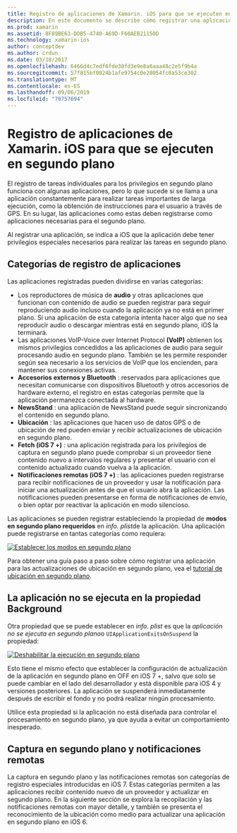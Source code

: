 ```yaml
---
title: Registro de aplicaciones de Xamarin. iOS para que se ejecuten en segundo plano
description: En este documento se describe cómo registrar una aplicación de Xamarin. iOS para que se ejecute en segundo plano. Se describen las aplicaciones de audio, las aplicaciones VoIP, los accesorios externos y Bluetooth, entre otros.
ms.prod: xamarin
ms.assetid: 8F89BE63-DDB5-4740-A69D-F60AEB21150D
ms.technology: xamarin-ios
author: conceptdev
ms.author: crdun
ms.date: 03/18/2017
ms.openlocfilehash: 6466d4c7edf6fde38fd3e9e8a6aaa48c2e5f9b4a
ms.sourcegitcommit: 57f815bf0024b1afe9754c0e28054fc0a53ce302
ms.translationtype: MT
ms.contentlocale: es-ES
ms.lasthandoff: 09/06/2019
ms.locfileid: "70757694"
---
```

# <a name="registering-xamarinios-apps-to-run-in-the-background"></a>Registro de aplicaciones de Xamarin. iOS para que se ejecuten en segundo plano

El registro de tareas individuales para los privilegios en segundo plano funciona con algunas aplicaciones, pero lo que sucede si se llama a una aplicación constantemente para realizar tareas importantes de larga ejecución, como la obtención de instrucciones para el usuario a través de GPS. En su lugar, las aplicaciones como estas deben registrarse como aplicaciones necesarias para el segundo plano.

Al registrar una aplicación, se indica a iOS que la aplicación debe tener privilegios especiales necesarios para realizar las tareas en segundo plano.

## <a name="application-registration-categories"></a>Categorías de registro de aplicaciones

Las aplicaciones registradas pueden dividirse en varias categorías:

- Los reproductores de música de **audio** y otras aplicaciones que funcionan con contenido de audio se pueden registrar para seguir reproduciendo audio incluso cuando la aplicación ya no está en primer plano. Si una aplicación de esta categoría intenta hacer algo que no sea reproducir audio o descargar mientras está en segundo plano, iOS la terminará.
- Las aplicaciones VoIP-Voice over Internet Protocol **(VoIP)** obtienen los mismos privilegios concedidos a las aplicaciones de audio para seguir procesando audio en segundo plano. También se les permite responder según sea necesario a los servicios de VoIP que los encienden, para mantener sus conexiones activas.
- **Accesorios externos y Bluetooth** : reservados para aplicaciones que necesitan comunicarse con dispositivos Bluetooth y otros accesorios de hardware externo, el registro en estas categorías permite que la aplicación permanezca conectada al hardware.
- **NewsStand** : una aplicación de NewsStand puede seguir sincronizando el contenido en segundo plano.
- **Ubicación** : las aplicaciones que hacen uso de datos GPS o de ubicación de red pueden enviar y recibir actualizaciones de ubicación en segundo plano.
- **Fetch (iOS 7 +)** : una aplicación registrada para los privilegios de captura en segundo plano puede comprobar si un proveedor tiene contenido nuevo a intervalos regulares y presentar el usuario con el contenido actualizado cuando vuelva a la aplicación.
- **Notificaciones remotas (iOS 7 +)** : las aplicaciones pueden registrarse para recibir notificaciones de un proveedor y usar la notificación para iniciar una actualización antes de que el usuario abra la aplicación. Las notificaciones pueden presentarse en forma de notificaciones de envío, o bien optar por reactivar la aplicación en modo silencioso.

Las aplicaciones se pueden registrar estableciendo la propiedad de **modos en segundo plano requeridos** en *info. plist*de la aplicación. Una aplicación puede registrarse en tantas categorías como requiera:

 [![](registering-applications-to-run-in-background-images/bgmodes.png "Establecer los modos en segundo plano")](registering-applications-to-run-in-background-images/bgmodes.png#lightbox)

Para obtener una guía paso a paso sobre cómo registrar una aplicación para las actualizaciones de ubicación en segundo plano, vea el [tutorial de ubicación en segundo plano](~/ios/app-fundamentals/backgrounding/ios-backgrounding-walkthroughs/location-walkthrough.md).

## <a name="application-does-not-run-in-background-property"></a>La aplicación no se ejecuta en la propiedad Background

Otra propiedad que se puede establecer en *info. plist* es que la *aplicación no se ejecuta en segundo plano*o `UIApplicationExitsOnSuspend` la propiedad:

 [![](registering-applications-to-run-in-background-images/plist.png "Deshabilitar la ejecución en segundo plano")](registering-applications-to-run-in-background-images/plist.png#lightbox)

Esto tiene el mismo efecto que establecer la configuración de actualización de la aplicación en segundo plano en OFF en iOS 7 +, salvo que solo se puede cambiar en el lado del desarrollador y está disponible para iOS 4 y versiones posteriores. La aplicación se suspenderá inmediatamente después de escribir el fondo y no podrá realizar ningún procesamiento.

Utilice esta propiedad si la aplicación no está diseñada para controlar el procesamiento en segundo plano, ya que ayuda a evitar un comportamiento inesperado.

## <a name="background-fetch-and-remote-notifications"></a>Captura en segundo plano y notificaciones remotas

La captura en segundo plano y las notificaciones remotas son categorías de registro especiales introducidas en iOS 7. Estas categorías permiten a las aplicaciones recibir contenido nuevo de un proveedor y actualizar en segundo plano. En la siguiente sección se explora la recopilación y las notificaciones remotas con mayor detalle, y también se presenta el reconocimiento de la ubicación como medio para actualizar una aplicación en segundo plano en iOS 6.

